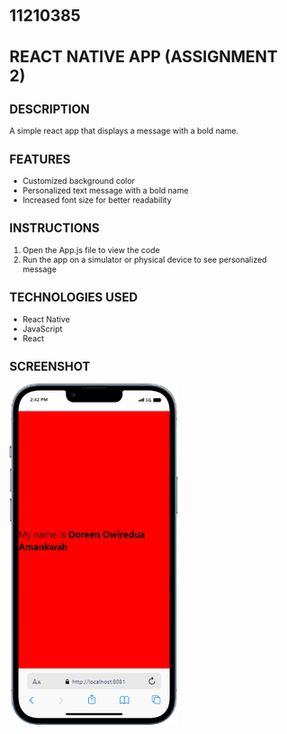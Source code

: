 # 11210385

# REACT NATIVE APP (ASSIGNMENT 2)

## DESCRIPTION
A simple react app that displays a message with a bold name.

## FEATURES
* Customized background color
* Personalized text message with a bold name
* Increased font size for better readability

## INSTRUCTIONS
1. Open the App.js file to view the code
2. Run the app on a simulator or physical device to see personalized message

## TECHNOLOGIES USED
* React Native
* JavaScript
* React

## SCREENSHOT
![REACT-NATIVE](https://github.com/doreen09/rn-assignment2-11210385/blob/main/rn-assignment2-11210385/assets/appscreenshot.png?raw=true)
